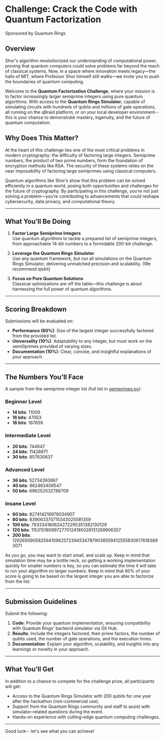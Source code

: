 # Challenge: Crack the Code with Quantum Factorization

Sponsored by Quantum Rings

## Overview

Shor's algorithm revolutionized our understanding of computational power, proving that quantum computers could solve problems far beyond the reach of classical systems. Now, in a space where innovation meets legacy—the halls of MIT, where Professor Shor himself still walks—we invite you to push the boundaries of quantum computing.

Welcome to the **Quantum Factorization Challenge**, where your mission is to factor increasingly larger semiprime integers using pure quantum algorithms. With access to the **Quantum Rings Simulator**, capable of simulating circuits with hundreds of qubits and millions of gate operations, all running on the qBraid platform, or on your local developer environment-- this is your chance to demonstrate mastery, ingenuity, and the future of quantum computation.


## Why Does This Matter?

At the heart of this challenge lies one of the most critical problems in modern cryptography: the difficulty of factoring large integers. Semiprime numbers, the product of two prime numbers, form the foundation of encryption methods like RSA. The security of these systems relies on the near impossibility of factoring large semiprimes using classical computers.

Quantum algorithms like Shor’s show that this problem can be solved efficiently in a quantum world, posing both opportunities and challenges for the future of cryptography. By participating in this challenge, you’re not just solving a problem—you’re contributing to advancements that could reshape cybersecurity, data privacy, and computational theory.

---

## What You’ll Be Doing

1. **Factor Large Semiprime Integers**  
   Use quantum algorithms to tackle a prepared list of semiprime integers, from approachable 14-bit numbers to a formidable 200-bit challenge.

2. **Leverage the Quantum Rings Simulator**  
   Use any quantum framework, but run all simulations on the Quantum Rings Simulator, delivering unmatched precision and scalability. (We recommend qiskit)

3. **Focus on Pure Quantum Solutions**  
  Classical optimizations are off the table—this challenge is about harnessing the full power of quantum algorithms.

---

## Scoring Breakdown

Submissions will be evaluated on:

- **Performance (80%)**: Size of the largest integer successfully factored from the provided list.
- **Universality (10%)**: Adaptability to any integer, but must work on the semi0primes provided of varying sizes.
- **Documentation (10%)**: Clear, concise, and insightful explanations of your approach.

---

## The Numbers You’ll Face

A sample from the semiprime integer list (full list in [semiprimes.py](./semiprimes.py)):

### Beginner Level
- **14 bits**: 11009  
- **16 bits**: 47053  
- **18 bits**: 167659  

### Intermediate Level
- **20 bits**: 744647  
- **24 bits**: 11426971  
- **30 bits**: 857830637  

### Advanced Level
- **36 bits**: 52734393667  
- **40 bits**: 862463409547  
- **50 bits**: 696252032788709  

### Insane Level
- **60 bits**: 827414216976034907  
- **80 bits**: 839063370715343025081359  
- **100 bits**: 793334180624272295351382130129  
- **120 bits**: 1153151809972770124185028131269906357  
- **200 bits**: 1292650905825941096257239453478790385594125558306176183893071  

As you go, you may want to start small, and scale up.  Keep in mind that simulation time may be a bottle neck, so getting a working implementation quickly for smaller numbers is key, so you can estimate the time it will take to run your algorithm on larger numbers.  Keep in mind that 80% of your score is going to be based on the largest integer you are able to factorize from the list.

---

## Submission Guidelines

Submit the following:

1. **Code**: Provide your quantum implementation, ensuring compatibility with Quantum Rings' backend simulator via Git Hub. 
2. **Results**: Include the integers factored, their prime factors, the number of qubits used, the number of gate operations, and the execution times.
3. **Documentation**: Explain your algorithm, scalability, and insights into any learnings or novelty in your approach.

---

## What You’ll Get

In addition to a chance to compete for the challenge prize, all participants will get:

- Access to the Quantum Rings Simulator with 200 qubits for one year after the hackathon (non-commercial use).
- Support from the Quantum Rings community and staff to assist with simulator-related questions during the event.
- Hands-on experience with cutting-edge quantum computing challenges.

---

Good luck-- let's see what you can achieve!